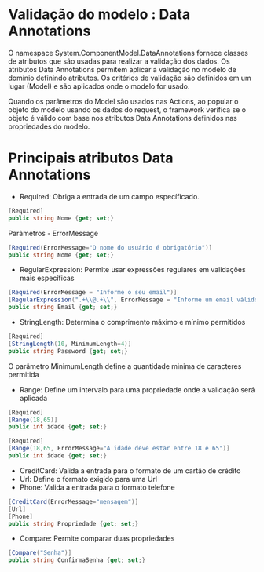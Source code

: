 # Validação do modelo : Data Annotations
O namespace System.ComponentModel.DataAnnotations fornece classes de atributos que são usadas para realizar a validação dos dados. Os atributos Data Annotations permitem aplicar a validação no modelo de domínio definindo atributos. Os critérios de validação são definidos em um lugar (Model) e são aplicados onde o modelo for usado.

Quando os parâmetros do Model são usados nas Actions, ao popular o objeto do modelo usando os dados do request, o framework verifica se o objeto é válido com base nos atributos Data Annotations definidos nas propriedades do modelo.

# Principais atributos Data Annotations
- Required: Obriga a entrada de um campo específicado.
````c#
[Required]
public string Nome {get; set;}
````
Parâmetros - ErrorMessage
````c#
[Required(ErrorMessage="O nome do usuário é obrigatório")]
public string Nome {get; set;}
````

- RegularExpression: Permite usar expressões regulares em validações mais específicas
````C#
[Required(ErrorMessage = "Informe o seu email")]
[RegularExpression(".+\\@.+\\", ErrorMessage = "Informe um email válido...")]
public string Email {get; set;}
````

- StringLength: Determina o comprimento máximo e mínimo permitidos
````C#
[Required]
[StringLength(10, MinimumLength=4)]
public string Password {get; set;}
````
O parâmetro MinimumLength define a quantidade minima de caracteres permitida

- Range: Define um intervalo para uma propriedade onde a validação será aplicada
````C#
[Required]
[Range(18,65)]
public int idade {get; set;}

[Required]
[Range(18,65, ErrorMessage="A idade deve estar entre 18 e 65")]
public int idade {get; set;}
````

- CreditCard: Valida a entrada para o formato de um cartão de crédito
- Url: Define o formato exigido para uma Url
- Phone: Valida a entrada para o formato telefone
````C#
[CreditCard(ErrorMessage="mensagem")]
[Url]
[Phone]
public string Propriedade {get; set;}
````

- Compare: Permite comparar duas propriedades
````C#
[Compare("Senha")]
public string ConfirmaSenha {get; set;}
````